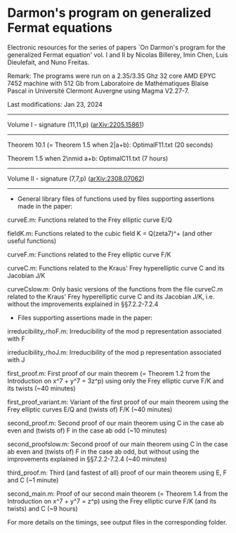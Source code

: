 # Darmon's program on generalized Fermat equations
Electronic resources for the series of papers `On Darmon's program for the generalized Fermat equation' vol. I and II by Nicolas Billerey, Imin Chen, Luis Dieulefait, and Nuno Freitas.

Remark: The programs were run on a 2.35/3.35 Ghz 32 core AMD EPYC 7452 machine with 512 Gb from Laboratoire de Mathématiques Blaise Pascal in Université Clermont Auvergne using Magma V2.27-7.

Last modifications: Jan 23, 2024

********************************
Volume I - signature (11,11,p) (<a href="https://arxiv.org/abs/2205.15861">arXiv:2205.15861</a>)
********************************

Theorem 10.1 (= Theorem 1.5 when 2|a+b):  OptimalF11.txt (20 seconds) 

Theorem 1.5 when 2\nmid a+b: OptimalC11.txt (7 hours)



********************************
Volume II - signature (7,7,p) (<a href="https://arxiv.org/abs/2308.07062">arXiv:2308.07062</a>)
********************************

* General library files of functions used by files supporting assertions made in the paper:

curveE.m: Functions related to the Frey elliptic curve E/Q

fieldK.m: Functions related to the cubic field K = Q(zeta7)^+ (and other useful functions)

curveF.m: Functions related to the Frey elliptic curve F/K

curveC.m: Functions related to the Kraus' Frey hyperelliptic curve C and its Jacobian J/K

curveCslow.m: Only basic versions of the functions from the file curveC.m related to the Kraus' Frey hyperelliptic curve C and its Jacobian J/K, i.e. without the improvements explained in §§7.2.2-7.2.4


* Files supporting assertions made in the paper:

irreducibility_rhoF.m: Irreducibility of the mod p representation associated with F

irreducibility_rhoJ.m: Irreducibility of the mod p representation associated with J

first_proof.m: First proof of our main theorem (= Theorem 1.2 from the Introduction on x^7 + y^7 = 3z^p) using only the Frey elliptic curve F/K and its twists (~40 minutes)

first_proof_variant.m: Variant of the first proof of our main theorem using the Frey elliptic curves E/Q and (twists of) F/K (~40 minutes)

second_proof.m: Second proof of our main theorem using C in the case ab even and (twists of) F in the case ab odd (~10 minutes)

second_proofslow.m: Second proof of our main theorem using C in the case ab even and (twists of) F in the case ab odd, but without using the improvements explained in §§7.2.2-7.2.4 (~40 minutes)

third_proof.m: Third (and fastest of all) proof of our main theorem using E, F and C (~1 minute)

second_main.m: Proof of our second main theorem (= Theorem 1.4 from the Introduction on x^7 + y^7 = z^p) using the Frey elliptic curve F/K (and its twists) and C (~9 hours)

For more details on the timings, see output files in the corresponding folder.
